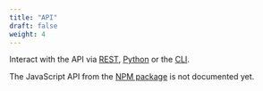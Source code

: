 ```yaml
---
title: "API"
draft: false
weight: 4
---
```


Interact with the API via [REST](/developer/api/rest/), [Python](/developer/api/python/) or the [CLI](/developer/api/cli/).

The JavaScript API from the [NPM package](/developer/components/) is not documented yet.
